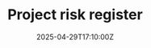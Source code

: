 ---
title: Project risk register
linkTitle: Project risk register
date: '2025-04-29T17:10:00Z'
weight: 1
description: No content
draft: false
ref: project-risk-register
---